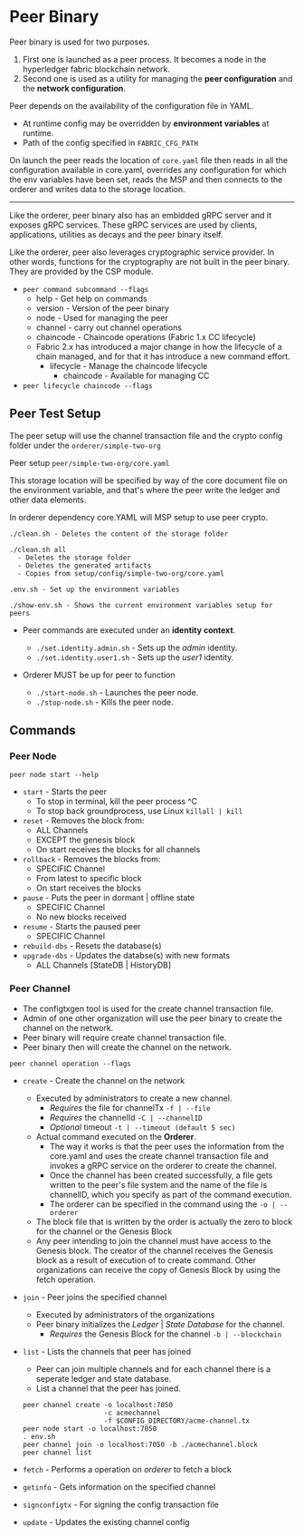 # Peer Binary

Peer binary is used for two purposes.

1. First one is launched as a peer process. It becomes a node in the hyperledger fabric blockchain network.
2. Second one is used as a utility for managing the **peer configuration** and the **network configuration**.

Peer depends on the availability of the configuration file in YAML.

- At runtime config may be overridden by **environment variables** at runtime.
- Path of the config specified in `FABRIC_CFG_PATH`

On launch the peer reads the location of `core.yaml` file then reads in all the configuration available in core.yaml, overrides any configuration for which the env variables have been set, reads the MSP and then connects to the orderer and writes data to the storage location.

---

Like the orderer, peer binary also has an embidded gRPC server and it exposes gRPC services. These gRPC services are used by clients, applications, utilities as decays and the peer binary itself.

Like the orderer, peer also leverages cryptographic service provider. In other words, functions for the cryptography are not built in the peer binary. They are provided by the CSP module.

- `peer command subcommand --flags`
  - help - Get help on commands
  - version - Version of the peer binary
  - node - Used for managing the peer
  - channel - carry out channel operations
  - chaincode - Chaincode operations (Fabric 1.x CC lifecycle)
  - Fabric 2.x has introduced a major change in how the lifecycle of a chain managed, and for that it has introduce a new command effort.
    - lifecycle - Manage the chaincode lifecycle
      - chaincode - Available for managing CC
- `peer lifecycle chaincode --flags`

## Peer Test Setup

The peer setup will use the channel transaction file and the crypto config folder under the `orderer/simple-two-org`

Peer setup `peer/simple-two-org/core.yaml`

This storage location will be specified by way of the core document file on the environment variable, and that's where the peer write the ledger and other data elements.

In orderer dependency core.YAML will MSP setup to use peer crypto.

```
./clean.sh - Deletes the content of the storage folder

./clean.sh all
  - Deletes the storage folder
  - Deletes the generated artifacts
  - Copies from setup/config/simple-two-org/core.yaml

.env.sh - Set up the environment variables

./show-env.sh - Shows the current environment variables setup for peers
```

- Peer commands are executed under an **identity context**.

  - `./set.identity.admin.sh` - Sets up the _admin_ identity.
  - `./set.identity.user1.sh` - Sets up the _user1_ identity.

- Orderer MUST be up for peer to function
  - `./start-node.sh` - Launches the peer node.
  - `./stop-node.sh` - Kills the peer node.

## Commands

### Peer Node

`peer node start --help`

- `start` - Starts the peer
  - To stop in terminal, kill the peer process ^C
  - To stop back groundprocess, use Linux `killall | kill`
- `reset` - Removes the block from:
  - ALL Channels
  - EXCEPT the genesis block
  - On start receives the blocks for all channels
- `rollback` - Removes the blocks from:
  - SPECIFIC Channel
  - From latest to specific block
  - On start receives the blocks
- `pause` - Puts the peer in dormant | offline state
  - SPECIFIC Channel
  - No new blocks received
- `resume` - Starts the paused peer
  - SPECIFIC Channel
- `rebuild-dbs` - Resets the database(s)
- `upgrade-dbs` - Updates the databse(s) with new formats
  - ALL Channels [StateDB | HistoryDB]

### Peer Channel

- The configtxgen tool is used for the create channel transaction file.
- Admin of one other organization will use the peer binary to create the channel on the network.
- Peer binary will require create channel transaction file.
- Peer binary then will create the channel on the network.

`peer channel operation --flags`

- `create` - Create the channel on the network

  - Executed by administrators to create a new channel.
    - _Requires_ the file for channelTx `-f | --file`
    - _Requires_ the channelId `-C | --channelID`
    - _Optional_ timeout `-t | --timeout (default 5 sec)`
  - Actual command executed on the **Orderer**.
    - The way it works is that the peer uses the information from the core.yaml and uses the create channel transaction file and invokes a gRPC service on the orderer to create the channel.
    - Once the channel has been created successfully, a file gets written to the peer's file system and the name of the file is channelID, which you specify as part of the command execution.
    - The orderer can be specified in the command using the `-o | --orderer`
  - The block file that is written by the order is actually the zero to block for the channel or the Genesis Block
  - Any peer intending to join the channel must have access to the Genesis block. The creator of the channel receives the Genesis block as a result of execution of to create command. Other organizations can receive the copy of Genesis Block by using the fetch operation.

- `join` - Peer joins the specified channel
  - Executed by administrators of the organizations
  - Peer binary initializes the _Ledger_ | _State Database_ for the channel.
    - _Requires_ the Genesis Block for the channel `-b | --blockchain`
- `list` - Lists the channels that peer has joined

  - Peer can join multiple channels and for each channel there is a seperate ledger and state database.
  - List a channel that the peer has joined.

  ```
  peer channel create -o localhost:7050
                      -c acmechannel
                      -f $CONFIG_DIRECTORY/acme-channel.tx
  peer node start -o localhost:7050
  . env.sh
  peer channel join -o localhost:7050 -b ./acmechannel.block
  peer channel list
  ```

- `fetch` - Performs a operation on _orderer_ to fetch a block
- `getinfo` - Gets information on the specified channel
- `signconfigtx` - For signing the config transaction file
- `update` - Updates the existing channel config
